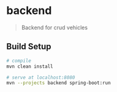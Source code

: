 # backend

> Backend for crud vehicles

## Build Setup

``` bash
# compile
mvn clean install

# serve at localhost:8080
mvn --projects backend spring-boot:run
```
